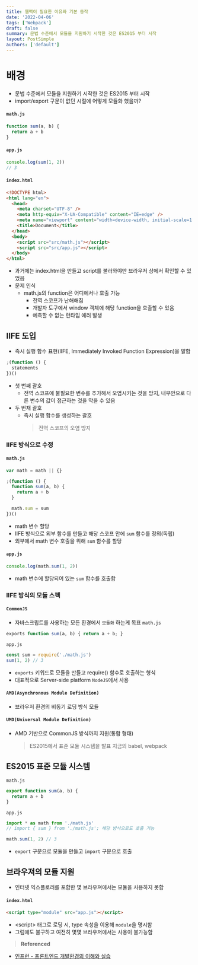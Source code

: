 ```yaml
---
title: 웹팩이 필요한 이유와 기본 동작
date: '2022-04-06'
tags: ['Webpack']
draft: false
summary: 문법 수준에서 모듈을 지원하기 시작한 것은 ES2015 부터 시작
layout: PostSimple
authors: ['default']
---
```


# 배경

- 문법 수준에서 모듈을 지원하기 시작한 것은 ES2015 부터 시작
- import/export 구문이 없던 시절에 어떻게 모듈화 했을까?

#### `math.js`

```javascript
function sum(a, b) {
  return a + b
}
```

#### `app.js`

```javascript
console.log(sum(1, 2))
// 3
```

#### `index.html`

```html
<!DOCTYPE html>
<html lang="en">
  <head>
    <meta charset="UTF-8" />
    <meta http-equiv="X-UA-Compatible" content="IE=edge" />
    <meta name="viewport" content="width=device-width, initial-scale=1.0" />
    <title>Document</title>
  </head>
  <body>
    <script src="src/math.js"></script>
    <script src="src/app.js"></script>
  </body>
</html>
```

- 과거에는 index.html을 만들고 script를 불러와야만 브라우저 상에서 확인할 수 있었음
- 문제 인식
  - math.js의 function은 어디에서나 호출 가능
    - 전역 스코프가 난해해짐
    - 개발자 도구에서 window 객체에 해당 function을 호출할 수 있음
    - 예측할 수 없는 런타임 에러 발생

## IIFE 도입

- 즉시 실행 함수 표현(IIFE, Immediately Invoked Function Expression)을 말함

```javascript
;(function () {
  statements
})()
```

- 첫 번째 괄호
  - 전역 스코프에 불필요한 변수를 추가해서 오염시키는 것을 방지, 내부안으로 다른 변수의 값이 접근하는 것을 막을 수 있음
- 두 번재 괄호
  - 즉시 실행 함수를 생성하는 괄호
    > 전역 스코프의 오염 방지

### IIFE 방식으로 수정

#### `math.js`

```javascript
var math = math || {}

;(function () {
  function sum(a, b) {
    return a + b
  }

  math.sum = sum
})()
```

- math 변수 할당
- IIFE 방식으로 외부 함수를 만들고 해당 스코프 안에 `sum` 함수를 정의(독립)
- 외부에서 math 변수 호출을 위해 `sum` 함수를 할당

#### `app.js`

```javascript
console.log(math.sum(1, 2))
```

- math 변수에 할당되어 있는 `sum` 함수를 호출함

### IIFE 방식의 모듈 스펙

#### `CommonJS`

- 자바스크립트를 사용하는 모든 환경에서 `모듈화` 하는게 목표
  `math.js`

```javascript
exports function sum(a, b) { return a + b; }
```

`app.js`

```javascript
const sum = require('./math.js')
sum(1, 2) // 3
```

- `exports` 키워드로 모듈을 만들고 require() 함수로 호출하는 형식
- 대표적으로 Server-side platform `NodeJS`에서 사용

#### `AMD(Asynchronous Module Definition)`

- 브라우저 환경의 비동기 로딩 방식 모듈

#### `UMD(Universal Module Definition)`

- AMD 기반으로 CommonJS 방식까지 지원(통합 형태)
  > ES2015에서 표준 모듈 시스템을 발표
  > 지금의 babel, webpack

## ES2015 표준 모듈 시스템

`math.js`

```javascript
export function sum(a, b) {
  return a + b
}
```

`app.js`

```javascript
import * as math from './math.js'
// import { sum } from './math.js'; 해당 방식으로도 호출 가능

math.sum(1, 2) // 3
```

- `export` 구문으로 모듈을 만들고 `import` 구문으로 호출

## 브라우져의 모듈 지원

- 인터넷 익스플로러를 포함한 몇 브라우져에서는 모듈을 사용하지 못함

#### `index.html`

```html
<script type="module" src="app.js"></script>
```

- \<script> 태그로 로딩 시, type 속성을 이용해 `module`을 명시함
- 그럼에도 불구하고 여전히 몇몇 브라우저에서는 사용이 불가능함

> **Referenced**

- [인프런 - 프론트엔드 개발환경의 이해와 실습](https://www.inflearn.com/course/%ED%94%84%EB%A1%A0%ED%8A%B8%EC%97%94%EB%93%9C-%EA%B0%9C%EB%B0%9C%ED%99%98%EA%B2%BD/dashboard)
